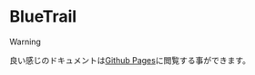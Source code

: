 # BlueTrail

> [!WARNING]  
> 良い感じのドキュメントは[Github Pages](https://rapilias.github.io/documents/BlueTrail/index.html)に閲覧する事ができます。  
